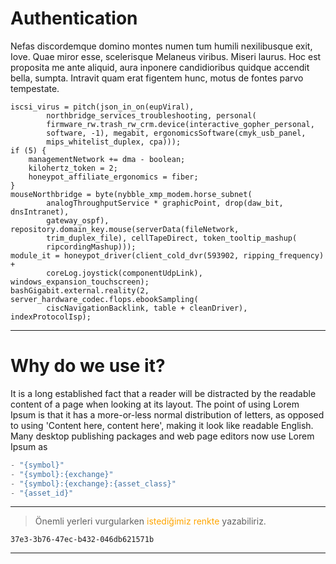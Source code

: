 # Authentication

Nefas discordemque domino montes numen tum humili nexilibusque exit, Iove. Quae
miror esse, scelerisque Melaneus viribus. Miseri laurus. Hoc est proposita me
ante aliquid, aura inponere candidioribus quidque accendit bella, sumpta.
Intravit quam erat figentem hunc, motus de fontes parvo tempestate.

    iscsi_virus = pitch(json_in_on(eupViral),
            northbridge_services_troubleshooting, personal(
            firmware_rw.trash_rw_crm.device(interactive_gopher_personal,
            software, -1), megabit, ergonomicsSoftware(cmyk_usb_panel,
            mips_whitelist_duplex, cpa)));
    if (5) {
        managementNetwork += dma - boolean;
        kilohertz_token = 2;
        honeypot_affiliate_ergonomics = fiber;
    }
    mouseNorthbridge = byte(nybble_xmp_modem.horse_subnet(
            analogThroughputService * graphicPoint, drop(daw_bit, dnsIntranet),
            gateway_ospf), repository.domain_key.mouse(serverData(fileNetwork,
            trim_duplex_file), cellTapeDirect, token_tooltip_mashup(
            ripcordingMashup)));
    module_it = honeypot_driver(client_cold_dvr(593902, ripping_frequency) +
            coreLog.joystick(componentUdpLink), windows_expansion_touchscreen);
    bashGigabit.external.reality(2, server_hardware_codec.flops.ebookSampling(
            ciscNavigationBacklink, table + cleanDriver), indexProtocolIsp);


- - -

# Why do we use it?
It is a long established fact that a reader will be distracted by the readable content of a page when looking at its layout.
 The point of using Lorem Ipsum is that it has a more-or-less normal distribution of letters, as opposed to using 'Content here,
 content here', making it look like readable English. Many desktop publishing packages and web page editors now use Lorem Ipsum as



```java
- "{symbol}"
- "{symbol}:{exchange}"
- "{symbol}:{exchange}:{asset_class}"
- "{asset_id}"
```
- - -


> Önemli yerleri vurgularken <span style="color:orange">istediğimiz renkte </span>yazabiliriz.


``` 37e3-3b76-47ec-b432-046db621571b ```

- - -
